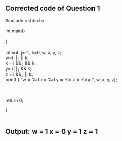 ##  Corrected code of Question 1 <br/>

#include <stdio.h> <br/>

int main() <br/>
<br/>
{ <br/>
<br/>
    int i=4, j=-1, k=0, w, x, y, z; <br/>
    w=i || j || k; <br/>
    x = i && j && k; <br/>
    y= i || j && k; <br/>
    z = i && j || k; <br/>
printf ( "w = %d x = %d y = %d z = %d\n", w, x, y, z);<br/>
<br/>
<br/>

return 0; <br/>

}<br/>
<br/>

## Output: w = 1  x = 0  y = 1  z = 1  <br/>
